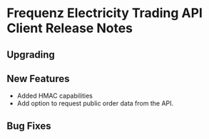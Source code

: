 # Frequenz Electricity Trading API Client Release Notes

## Upgrading

## New Features

- Added HMAC capabilities
- Add option to request public order data from the API.

## Bug Fixes

